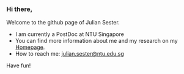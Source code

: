 ### Hi there,

Welcome to the github page of Julian Sester.

- I am currently a PostDoc at NTU Singapore
- You can  find more information about me and my research on my [Homepage](https://sites.google.com/view/juliansester/home).
- How to reach me: julian.sester@ntu.edu.sg 

Have fun!





<!--
**juliansester/juliansester** is a ✨ _special_ ✨ repository because its `README.md` (this file) appears on your GitHub profile.

Here are some ideas to get you started:

- 🔭 I’m currently working on ...
- 🌱 I’m currently learning ...
- 👯 I’m looking to collaborate on ...
- 🤔 I’m looking for help with ...
- 💬 Ask me about ...

- 😄 Pronouns: ...
- ⚡ Fun fact: ...
-->
